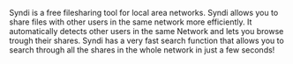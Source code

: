Syndi is a free filesharing tool for local area networks. Syndi allows you to share files with other users in the same network more efficiently. It automatically detects other users in the same Network and lets you browse trough their shares. Syndi has a very fast search function that allows you to search through all the shares in the whole network in just a few seconds!
